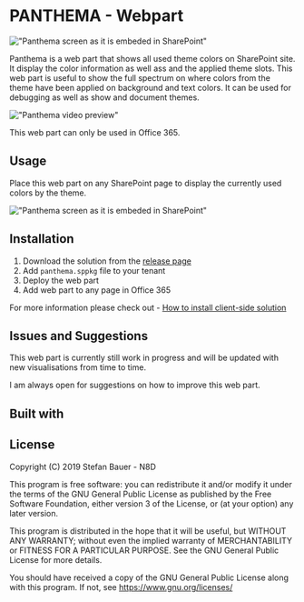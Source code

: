 # PANTHEMA - Webpart

!["Panthema screen as it is embeded in SharePoint"](https://github.com/n8design/panthema/blob/dev/docs/assets/panthema-logo.png?raw=true "Panthema screen as it is embeded in SharePoint")

Panthema is a web part that shows all used theme colors on SharePoint site. It display the color information as well ass and the applied theme slots. This web part is useful to show the full spectrum on where colors from the theme have been applied on background and text colors. It can be used for debugging as well as show and document themes.

!["Panthema video preview"](https://github.com/n8design/panthema/blob/dev/docs/assets/panthema-video.gif?raw=true "Panthema in action")

This web part can only be used in Office 365.

## Usage

Place this web part on any SharePoint page to display the currently used colors by the theme.

!["Panthema screen as it is embeded in SharePoint"](https://github.com/n8design/panthema/blob/dev/docs/assets/panthema-screen.png?raw=true "Panthema screen as it is embeded in SharePoint")

## Installation

1. Download the solution from the [release page](https://github.com/n8design/panthema/releases)
1. Add `panthema.sppkg` file to your tenant
1. Deploy the web part
1. Add web part to any page in Office 365

For more information please check out - [How to install client-side solution](https://docs.microsoft.com/en-us/sharepoint/dev/spfx/web-parts/get-started/serve-your-web-part-in-a-sharepoint-page#install-the-client-side-solution-on-your-site)

## Issues and Suggestions

This web part is currently still work in progress and will be updated with new visualisations from time to time.

I am always open for suggestions on how to improve this web part.

## Built with

## License

Copyright (C) 2019  Stefan Bauer - N8D

This program is free software: you can redistribute it and/or modify
it under the terms of the GNU General Public License as published by
the Free Software Foundation, either version 3 of the License, or
(at your option) any later version.

This program is distributed in the hope that it will be useful,
but WITHOUT ANY WARRANTY; without even the implied warranty of
MERCHANTABILITY or FITNESS FOR A PARTICULAR PURPOSE.  See the
GNU General Public License for more details.

You should have received a copy of the GNU General Public License
along with this program.  If not, see <https://www.gnu.org/licenses/>
